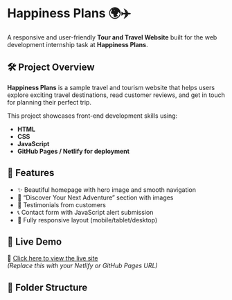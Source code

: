 # Happiness Plans 🌍✈️

A responsive and user-friendly **Tour and Travel Website** built for the web development internship task at **Happiness Plans**.

## 🛠️ Project Overview

**Happiness Plans** is a sample travel and tourism website that helps users explore exciting travel destinations, read customer reviews, and get in touch for planning their perfect trip.

This project showcases front-end development skills using:

- **HTML**
- **CSS**
- **JavaScript**
- **GitHub Pages / Netlify for deployment**

## 📸 Features

- ✨ Beautiful homepage with hero image and smooth navigation
- 🌴 “Discover Your Next Adventure” section with images
- 💬 Testimonials from customers
- 📞 Contact form with JavaScript alert submission
- 📱 Fully responsive layout (mobile/tablet/desktop)

## 🚀 Live Demo

🔗 [Click here to view the live site](https://happinesplans.netlify.app/)  
_(Replace this with your Netlify or GitHub Pages URL)_

## 📁 Folder Structure

